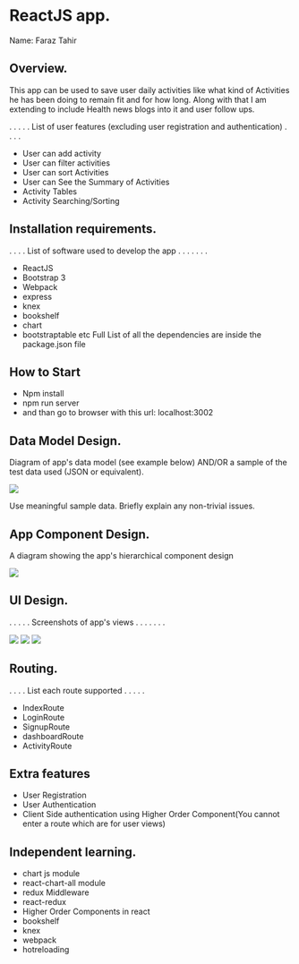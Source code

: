# ReactJS app.

Name: Faraz Tahir

## Overview.
This app can be used to save user daily activities like what kind of Activities he has been doing to remain fit and for how long. Along with that I am extending to include Health news blogs into it and user follow ups.

 . . . . . List of user features (excluding user registration and authentication) . . . . 
 
 + User can add activity
 + User can filter activities
 + User can sort Activities
 + User can See the Summary of Activities
 + Activity Tables
 + Activity Searching/Sorting
 

## Installation requirements.
. . . .  List of software used to develop the app . . . . . . . 
+ ReactJS 
+ Bootstrap 3
+ Webpack 
+ express
+ knex
+ bookshelf 
+ chart
+ bootstraptable etc 
Full List of all the dependencies are inside the package.json file

## How to Start
+ Npm install
+ npm run server
+ and than go to browser with this url: localhost:3002



## Data Model Design.

Diagram of app's data model (see example below) AND/OR a sample of the test data used (JSON or equivalent).

![][model]

Use meaningful sample data. Briefly explain any non-trivial issues.

## App Component Design.

A diagram showing the app's hierarchical component design 

![][components]

## UI Design.

. . . . . Screenshots of app's views . . . . . . . 

![][Dashboard]
![][Home]
![][Activity]

## Routing.
. . . . List each route supported  . . . . . 

+ IndexRoute
+ LoginRoute
+ SignupRoute
+ dashboardRoute
+ ActivityRoute


## Extra features
+ User Registration
+ User Authentication
+ Client Side authentication using Higher Order Component(You cannot enter a route which are for user views) 

## Independent learning.
+ chart js module
+ react-chart-all module
+ redux Middleware
+ react-redux
+ Higher Order Components in react
+ bookshelf
+ knex
+ webpack
+ hotreloading



[components]:./component.png
[model]: ./model.png
[Dashboard]: ./Dashboard.png
[Home]: ./Home.png
[Activity]: ./Activity.png